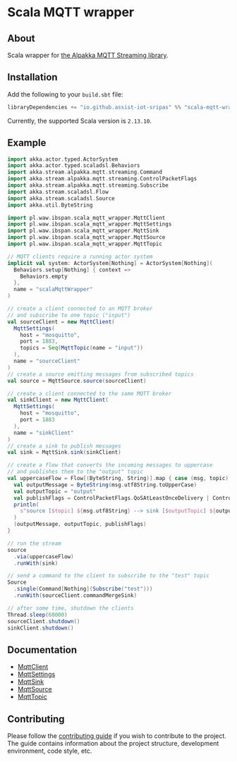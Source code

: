 # Scala MQTT wrapper

## About <a name = "about" />
Scala wrapper for [the Alpakka MQTT Streaming library](https://doc.akka.io/docs/alpakka/current/mqtt-streaming.html).

## Installation <a name = "installation" />
Add the following to your `build.sbt` file:
```scala
libraryDependencies += "io.github.assist-iot-sripas" %% "scala-mqtt-wrapper" % "(version)"
```
Currently, the supported Scala version is `2.13.10`.

## Example <a name = "example" />

```scala
import akka.actor.typed.ActorSystem
import akka.actor.typed.scaladsl.Behaviors
import akka.stream.alpakka.mqtt.streaming.Command
import akka.stream.alpakka.mqtt.streaming.ControlPacketFlags
import akka.stream.alpakka.mqtt.streaming.Subscribe
import akka.stream.scaladsl.Flow
import akka.stream.scaladsl.Source
import akka.util.ByteString

import pl.waw.ibspan.scala_mqtt_wrapper.MqttClient
import pl.waw.ibspan.scala_mqtt_wrapper.MqttSettings
import pl.waw.ibspan.scala_mqtt_wrapper.MqttSink
import pl.waw.ibspan.scala_mqtt_wrapper.MqttSource
import pl.waw.ibspan.scala_mqtt_wrapper.MqttTopic

// MQTT clients require a running actor system
implicit val system: ActorSystem[Nothing] = ActorSystem[Nothing](
  Behaviors.setup[Nothing] { context =>
    Behaviors.empty
  },
  name = "scalaMqttWrapper"
)

// create a client connected to an MQTT broker 
// and subscribe to one topic ("input")
val sourceClient = new MqttClient(
  MqttSettings(
    host = "mosquitto",
    port = 1883,
    topics = Seq(MqttTopic(name = "input"))
  ),
  name = "sourceClient"
)
// create a source emitting messages from subscribed topics
val source = MqttSource.source(sourceClient)

// create a client connected to the same MQTT broker
val sinkClient = new MqttClient(
  MqttSettings(
    host = "mosquitto",
    port = 1883
  ),
  name = "sinkClient"
)
// create a sink to publish messages
val sink = MqttSink.sink(sinkClient)

// create a flow that converts the incoming messages to uppercase 
// and publishes them to the "output" topic
val uppercaseFlow = Flow[(ByteString, String)].map { case (msg, topic) =>
  val outputMessage = ByteString(msg.utf8String.toUpperCase)
  val outputTopic = "output"
  val publishFlags = ControlPacketFlags.QoSAtLeastOnceDelivery | ControlPacketFlags.RETAIN
  println(
    s"source [$topic] ${msg.utf8String} --> sink [$outputTopic] ${outputMessage.utf8String}"
  )
  (outputMessage, outputTopic, publishFlags)
}

// run the stream
source
  .via(uppercaseFlow)
  .runWith(sink)

// send a command to the client to subscribe to the "test" topic
Source
  .single(Command[Nothing](Subscribe("test")))
  .runWith(sourceClient.commandMergeSink)

// after some time, shutdown the clients
Thread.sleep(60000)
sourceClient.shutdown()
sinkClient.shutdown()
```

## Documentation <a name = "documentation" />
- [MqttClient](src/main/scala/MqttClient.scala)
- [MqttSettings](src/main/scala/MqttSettings.scala)
- [MqttSink](src/main/scala/MqttSink.scala)
- [MqttSource](src/main/scala/MqttSource.scala)
- [MqttTopic](src/main/scala/MqttTopic.scala)

## Contributing <a name = "contributing" />
Please follow the [contributing guide](CONTRIBUTING.md) if you wish to contribute to the project.
The guide contains information about the project structure, development environment, code style, etc.
